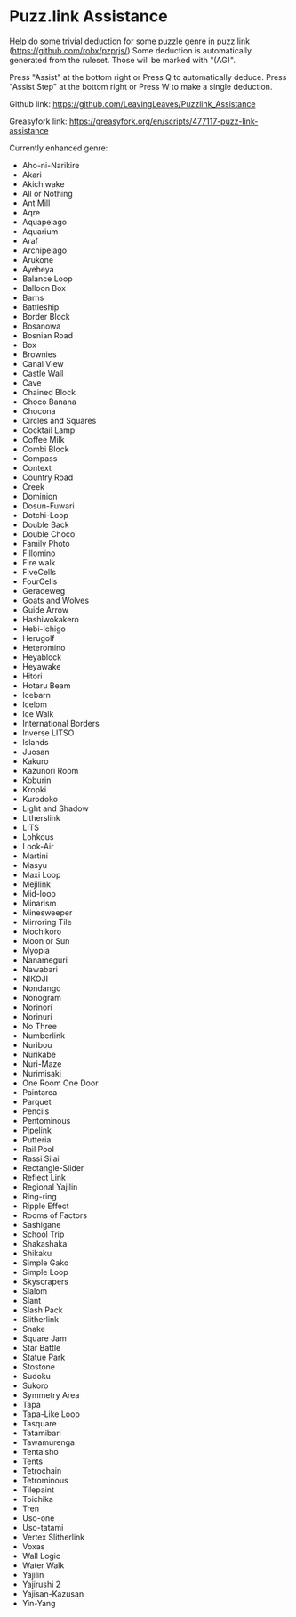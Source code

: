# Puzz.link Assistance
Help do some trivial deduction for some puzzle genre in puzz.link (https://github.com/robx/pzprjs/)
Some deduction is automatically generated from the ruleset. Those will be marked with "(AG)".

Press "Assist" at the bottom right or Press Q to automatically deduce.
Press "Assist Step" at the bottom right or Press W to make a single deduction.

Github link:
https://github.com/LeavingLeaves/Puzzlink_Assistance

Greasyfork link:
https://greasyfork.org/en/scripts/477117-puzz-link-assistance

Currently enhanced genre:
* Aho-ni-Narikire
* Akari
* Akichiwake
* All or Nothing
* Ant Mill
* Aqre
* Aquapelago
* Aquarium
* Araf
* Archipelago
* Arukone
* Ayeheya
* Balance Loop
* Balloon Box
* Barns
* Battleship
* Border Block
* Bosanowa
* Bosnian Road
* Box
* Brownies
* Canal View
* Castle Wall
* Cave
* Chained Block
* Choco Banana
* Chocona
* Circles and Squares
* Cocktail Lamp
* Coffee Milk
* Combi Block
* Compass
* Context
* Country Road
* Creek
* Dominion
* Dosun-Fuwari
* Dotchi-Loop
* Double Back
* Double Choco
* Family Photo
* Fillomino
* Fire walk
* FiveCells
* FourCells
* Geradeweg
* Goats and Wolves
* Guide Arrow
* Hashiwokakero
* Hebi-Ichigo
* Herugolf
* Heteromino
* Heyablock
* Heyawake
* Hitori
* Hotaru Beam
* Icebarn
* Icelom
* Ice Walk
* International Borders
* Inverse LITSO
* Islands
* Juosan
* Kakuro
* Kazunori Room
* Koburin
* Kropki
* Kurodoko
* Light and Shadow
* Litherslink
* LITS
* Lohkous
* Look-Air
* Martini
* Masyu
* Maxi Loop
* Mejilink
* Mid-loop
* Minarism
* Minesweeper
* Mirroring Tile
* Mochikoro
* Moon or Sun
* Myopia
* Nanameguri
* Nawabari
* NIKOJI
* Nondango
* Nonogram
* Norinori
* Norinuri
* No Three
* Numberlink
* Nuribou
* Nurikabe
* Nuri-Maze
* Nurimisaki
* One Room One Door
* Paintarea
* Parquet
* Pencils
* Pentominous
* Pipelink
* Putteria
* Rail Pool
* Rassi Silai
* Rectangle-Slider
* Reflect Link
* Regional Yajilin
* Ring-ring
* Ripple Effect
* Rooms of Factors
* Sashigane
* School Trip
* Shakashaka
* Shikaku
* Simple Gako
* Simple Loop
* Skyscrapers
* Slalom
* Slant
* Slash Pack
* Slitherlink
* Snake
* Square Jam
* Star Battle
* Statue Park
* Stostone
* Sudoku
* Sukoro
* Symmetry Area
* Tapa
* Tapa-Like Loop
* Tasquare
* Tatamibari
* Tawamurenga
* Tentaisho
* Tents
* Tetrochain
* Tetrominous
* Tilepaint
* Toichika
* Tren
* Uso-one
* Uso-tatami
* Vertex Slitherlink
* Voxas
* Wall Logic
* Water Walk
* Yajilin
* Yajirushi 2
* Yajisan-Kazusan
* Yin-Yang